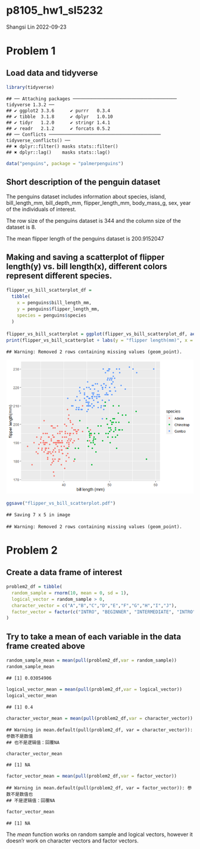 p8105_hw1_sl5232
================
Shangsi Lin
2022-09-23

# Problem 1

## Load data and tidyverse

``` r
library(tidyverse)
```

    ## ── Attaching packages ─────────────────────────────────────── tidyverse 1.3.2 ──
    ## ✔ ggplot2 3.3.6      ✔ purrr   0.3.4 
    ## ✔ tibble  3.1.8      ✔ dplyr   1.0.10
    ## ✔ tidyr   1.2.0      ✔ stringr 1.4.1 
    ## ✔ readr   2.1.2      ✔ forcats 0.5.2 
    ## ── Conflicts ────────────────────────────────────────── tidyverse_conflicts() ──
    ## ✖ dplyr::filter() masks stats::filter()
    ## ✖ dplyr::lag()    masks stats::lag()

``` r
data("penguins", package = "palmerpenguins")
```

## Short description of the penguin dataset

The penguins dataset includes information about species, island,
bill_length_mm, bill_depth_mm, flipper_length_mm, body_mass_g, sex, year
of the individuals of interest.

The row size of the penguins dataset is 344 and the column size of the
dataset is 8.

The mean flipper length of the penguins dataset is 200.9152047

## Making and saving a scatterplot of flipper length(y) vs. bill length(x), different colors represent different species.

``` r
flipper_vs_bill_scatterplot_df =
  tibble(
    x = penguins$bill_length_mm,
    y = penguins$flipper_length_mm,
    species = penguins$species
  )

flipper_vs_bill_scatterplot = ggplot(flipper_vs_bill_scatterplot_df, aes(x,  y, color = species)) + geom_point()
print(flipper_vs_bill_scatterplot + labs(y = "flipper length(mm)", x = "bill length (mm)"))
```

    ## Warning: Removed 2 rows containing missing values (geom_point).

![](p8105_hw1_sl5232_files/figure-gfm/chunk_flipper_vs_bill_scatterplot-1.png)<!-- -->

``` r
ggsave("flipper_vs_bill_scatterplot.pdf")
```

    ## Saving 7 x 5 in image

    ## Warning: Removed 2 rows containing missing values (geom_point).

# Problem 2

## Create a data frame of interest

``` r
problem2_df = tibble(
  random_sample = rnorm(10, mean = 0, sd = 1),
  logical_vector = random_sample > 0,
  character_vector = c("A","B","C","D","E","F","G","H","I","J"),
  factor_vector = factor(c("INTRO", "BEGINNER", "INTERMEDIATE", "INTRO", "INTRO", "BEGINNER", "BEGINNER", "INTERMEDIATE", "INTERMEDIATE", "INTERMEDIATE"))
)
```

## Try to take a mean of each variable in the data frame created above

``` r
random_sample_mean = mean(pull(problem2_df,var = random_sample))
random_sample_mean
```

    ## [1] 0.03054906

``` r
logical_vector_mean = mean(pull(problem2_df,var = logical_vector))
logical_vector_mean
```

    ## [1] 0.4

``` r
character_vector_mean = mean(pull(problem2_df,var = character_vector))
```

    ## Warning in mean.default(pull(problem2_df, var = character_vector)): 参数不是数值
    ## 也不是逻辑值：回覆NA

``` r
character_vector_mean
```

    ## [1] NA

``` r
factor_vector_mean = mean(pull(problem2_df,var = factor_vector))
```

    ## Warning in mean.default(pull(problem2_df, var = factor_vector)): 参数不是数值也
    ## 不是逻辑值：回覆NA

``` r
factor_vector_mean
```

    ## [1] NA

The *mean* function works on random sample and logical vectors, however
it doesn’r work on character vectors and factor vectors.
